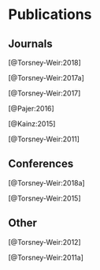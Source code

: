 
# Publications

## Journals

[@Torsney-Weir:2018]

[@Torsney-Weir:2017a]

[@Torsney-Weir:2017]

[@Pajer:2016]

[@Kainz:2015]

[@Torsney-Weir:2011]

## Conferences

[@Torsney-Weir:2018a]

[@Torsney-Weir:2015]

## Other

[@Torsney-Weir:2012]

[@Torsney-Weir:2011a]

